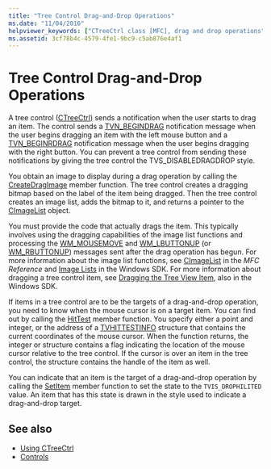 ```yaml
---
title: "Tree Control Drag-and-Drop Operations"
ms.date: "11/04/2016"
helpviewer_keywords: ["CTreeCtrl class [MFC], drag and drop operations", "drag and drop [MFC], CTreeCtrl", "tree controls [MFC], drag and drop operations"]
ms.assetid: 3cf78b4c-4579-4fe1-9bc9-c5ab876e4af1
---
```

# Tree Control Drag-and-Drop Operations

A tree control ([CTreeCtrl](../mfc/reference/ctreectrl-class.md)) sends a notification when the user starts to drag an item. The control sends a [TVN_BEGINDRAG](/windows/desktop/Controls/tvn-begindrag) notification message when the user begins dragging an item with the left mouse button and a [TVN_BEGINRDRAG](/windows/desktop/Controls/tvn-beginrdrag) notification message when the user begins dragging with the right button. You can prevent a tree control from sending these notifications by giving the tree control the TVS_DISABLEDRAGDROP style.

You obtain an image to display during a drag operation by calling the [CreateDragImage](../mfc/reference/ctreectrl-class.md#createdragimage) member function. The tree control creates a dragging bitmap based on the label of the item being dragged. Then the tree control creates an image list, adds the bitmap to it, and returns a pointer to the [CImageList](../mfc/reference/cimagelist-class.md) object.

You must provide the code that actually drags the item. This typically involves using the dragging capabilities of the image list functions and processing the [WM_MOUSEMOVE](/windows/desktop/inputdev/wm-mousemove) and [WM_LBUTTONUP](/windows/desktop/inputdev/wm-lbuttonup) (or [WM_RBUTTONUP](/windows/desktop/inputdev/wm-rbuttonup)) messages sent after the drag operation has begun. For more information about the image list functions, see [CImageList](../mfc/reference/cimagelist-class.md) in the *MFC Reference* and [Image Lists](/windows/desktop/controls/image-lists) in the Windows SDK. For more information about dragging a tree control item, see [Dragging the Tree View Item](/windows/desktop/Controls/tree-view-controls), also in the Windows SDK.

If items in a tree control are to be the targets of a drag-and-drop operation, you need to know when the mouse cursor is on a target item. You can find out by calling the [HitTest](../mfc/reference/ctreectrl-class.md#hittest) member function. You specify either a point and integer, or the address of a [TVHITTESTINFO](/windows/desktop/api/commctrl/ns-commctrl-tagtvhittestinfo) structure that contains the current coordinates of the mouse cursor. When the function returns, the integer or structure contains a flag indicating the location of the mouse cursor relative to the tree control. If the cursor is over an item in the tree control, the structure contains the handle of the item as well.

You can indicate that an item is the target of a drag-and-drop operation by calling the [SetItem](../mfc/reference/ctreectrl-class.md#setitem) member function to set the state to the `TVIS_DROPHILITED` value. An item that has this state is drawn in the style used to indicate a drag-and-drop target.

## See also

- [Using CTreeCtrl](../mfc/using-ctreectrl.md)
- [Controls](../mfc/controls-mfc.md)
